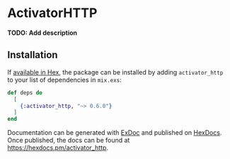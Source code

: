 # ActivatorHTTP

**TODO: Add description**

## Installation

If [available in Hex](https://hex.pm/docs/publish), the package can be installed
by adding `activator_http` to your list of dependencies in `mix.exs`:

```elixir
def deps do
  [
    {:activator_http, "~> 0.6.0"}
  ]
end
```

Documentation can be generated with [ExDoc](https://github.com/elixir-lang/ex_doc)
and published on [HexDocs](https://hexdocs.pm). Once published, the docs can
be found at <https://hexdocs.pm/activator_http>.


